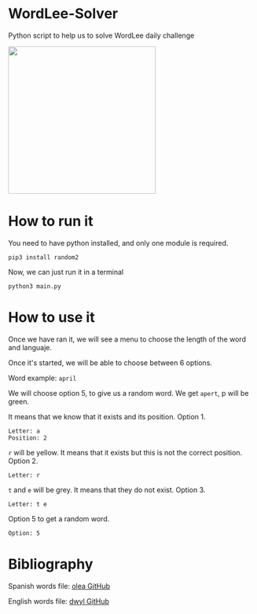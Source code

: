 # WordLee-Solver

Python script to help us to solve WordLee daily challenge 

<img src="https://raw.githubusercontent.com/FernandezEnrique/.github/main/WordLee-Solver/wordle-img.png" width="300"/>

# How to run it

You need to have python installed, and only one module is required.
```python3
pip3 install random2
```

Now, we can just run it in a terminal

```python3
python3 main.py
```

# How to use it

Once we have ran it, we will see a menu to choose the length of the word and languaje.

Once it's started, we will be able to choose between 6 options.

Word example: `april`

We will choose option 5, to give us a random word. We get `apert`, p will be green.

It means that we know that it exists and its position. Option 1.
```
Letter: a
Position: 2
```

`r` will be yellow. It means that it exists but this is not the correct position. Option 2.
```
Letter: r
```

`t` and `e` will be grey. It means that they do not exist. Option 3.
```
Letter: t e
```

Option 5 to get a random word.
```
Option: 5
```

# Bibliography

Spanish words file: [olea GitHub](https://github.com/olea/lemarios/)

English words file: [dwyl GitHub](https://github.com/dwyl/english-words)
